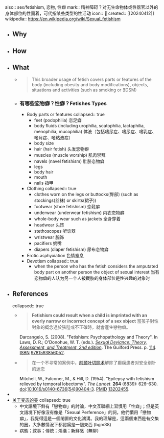 also:: sex/fetishism, 恋物, 性癖
mark:: 精神障碍？对无生命物体或性器官以外的身体部位的性固着，可代指某些类型的性活动
icon:: 🔞
created:: [[20240412]]
wikipedia:: https://en.wikipedia.org/wiki/Sexual_fetishism

- ## Why
- ## How
- ## What
  - >This broader usage of fetish covers parts or features of the body (including obesity and body modifications), objects, situations and activities (such as smoking or BDSM)
  - ### 有哪些恋物癖？性癖？Fetishes Types
    - Body parts or features
      collapsed:: true
      - feet (podophilia) 恋足癖
      - body fluids (including urophilia, scatophilia, lactaphilia, menophilia, mucophilia)
        体液（包括嗜尿症、嗜尿症、嗜乳症、嗜月症、嗜粘液症）
      - body size
      - hair (hair fetish) 头发恋物癖
      - muscles (muscle worship) 肌肉崇拜
      - navels (navel fetishism) 肚脐恋物癖
      - legs
      - body hair
      - mouth
      - nails 指甲
    - Clothing
      collapsed:: true
      - clothes worn on the legs or buttocks(臀部) (such as stockings(丝袜) or skirts(裙子))
      - footwear (shoe fetishism) 恋鞋癖
      - underwear (underwear fetishism) 内衣恋物癖
      - whole-body wear such as jackets 全身穿着
      - headwear 头饰
      - stethoscopes 听诊器
      - wristwear 腕饰
      - pacifiers 奶嘴
      - diapers (diaper fetishism) 尿布恋物癖
    - Erotic asphyxiation 色情窒息
    - Devotism
      collapsed:: true
      - when the person who has the fetish considers the amputated body part on another person the object of sexual interest
        当有恋物癖的人认为另一个人被截肢的身体部位是性兴趣的对象时
- ## References
  collapsed:: true
  - > **Fetishism could result when a child is imprinted with an overly narrow or incorrect concept of a sex object**
    當孩子對性對象的概念過於狹隘或不正確時，就會產生戀物癖。
    >
    Darcangelo, S. (2008). "Fetishism: Psychopathology and Theory". In Laws, D. R.; O'Donohue, W. T. (eds.). [*Sexual Deviance: Theory, Assessment, and Treatment, 2nd edition*](https://archive.org/details/sexualdevianceth00laws). The Guilford Press. p. [114](https://archive.org/details/sexualdevianceth00laws/page/n128). [ISBN](https://en.wikipedia.org/wiki/ISBN_(identifier)) [9781593856052](https://en.wikipedia.org/wiki/Special:BookSources/9781593856052).
  - > 在一个不寻常的案例中，[前颞叶切除术](https://en.wikipedia.org/wiki/Anterior_temporal_lobectomy)解除了癫痫患者对安全别针的迷恋
    >
    Mitchell, W., Falconer, M., & Hill, D. (1954). "Epilepsy with fetishism relieved by temporal lobectomy". *The Lancet*. **264** (6839): 626–630. [doi](https://en.wikipedia.org/wiki/Doi_(identifier)):[10.1016/s0140-6736(54)90404-3](https://doi.org/10.1016%2Fs0140-6736%2854%2990404-3). [PMID](https://en.wikipedia.org/wiki/PMID_(identifier)) [13202455](https://pubmed.ncbi.nlm.nih.gov/13202455).
-
- [关于变态的美](https://bgm.tv/group/topic/378648)
  collapsed:: true
  - 中文語境下鮮有「戀物癖」的討論，中文互聯網上習慣用「性癖」；但是英文語境下好像沒有像是「Sexual Perference」的詞，他們慣用「戀物癖」，我覺得這是一個閑置的文化鴻溝。我的理解是，這兩個東西是有交集的圈，大多數情況下都認爲是一個東西 (bgm38)
  - 病態；敘事；傳統；鴻溝；新鮮感（無聊）